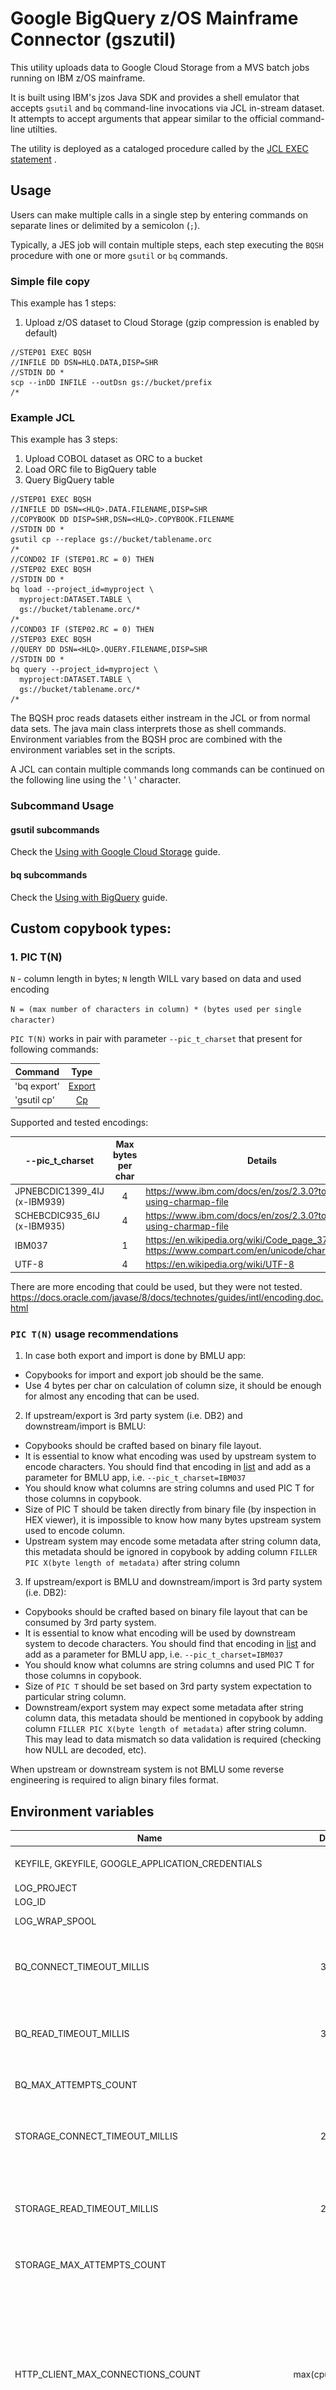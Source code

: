 # Google BigQuery z/OS Mainframe Connector (gszutil)

This utility uploads data to Google Cloud Storage from a MVS batch jobs running on IBM z/OS mainframe.

It is built using IBM's jzos Java SDK and provides a shell emulator that accepts `gsutil` and `bq` command-line
invocations via JCL in-stream dataset. It attempts to accept arguments that appear similar to the official command-line
utilties.

The utility is deployed as a cataloged procedure called by
the [JCL EXEC statement](https://www.ibm.com/support/knowledgecenter/en/SSLTBW_2.3.0/com.ibm.zos.v2r3.ieab100/execst.htm)
.

## Usage

Users can make multiple calls in a single step by entering commands on separate lines or delimited by a semicolon (`;`).

Typically, a JES job will contain multiple steps, each step executing the `BQSH` procedure with one or more `gsutil`
or `bq` commands.


### Simple file copy

This example has 1 steps:

1. Upload z/OS dataset to Cloud Storage
   (gzip compression is enabled by default)

```
//STEP01 EXEC BQSH
//INFILE DD DSN=HLQ.DATA,DISP=SHR
//STDIN DD *
scp --inDD INFILE --outDsn gs://bucket/prefix
/*
```

### Example JCL

This example has 3 steps:

1. Upload COBOL dataset as ORC to a bucket
2. Load ORC file to BigQuery table
3. Query BigQuery table

```
//STEP01 EXEC BQSH
//INFILE DD DSN=<HLQ>.DATA.FILENAME,DISP=SHR
//COPYBOOK DD DISP=SHR,DSN=<HLQ>.COPYBOOK.FILENAME
//STDIN DD *
gsutil cp --replace gs://bucket/tablename.orc
/*
//COND02 IF (STEP01.RC = 0) THEN
//STEP02 EXEC BQSH
//STDIN DD *
bq load --project_id=myproject \
  myproject:DATASET.TABLE \
  gs://bucket/tablename.orc/*
/*
//COND03 IF (STEP02.RC = 0) THEN
//STEP03 EXEC BQSH
//QUERY DD DSN=<HLQ>.QUERY.FILENAME,DISP=SHR
//STDIN DD *
bq query --project_id=myproject \
  myproject:DATASET.TABLE \
  gs://bucket/tablename.orc/*
/*
```
The BQSH proc reads datasets either instream in the JCL or from normal 
data sets. The java main class interprets those as shell commands.
Environment variables from the BQSH proc are combined with the environment 
variables set in the scripts.

A JCL can contain multiple commands long commands can be continued on the 
following line using the ' \ ' character.

### Subcommand Usage
#### gsutil subcommands
Check the [Using with Google Cloud Storage](../USING_WITH_GCS.md) guide.
#### bq subcommands
Check the [Using with BigQuery](../USING_WITH_BQ.md) guide.

## Custom copybook types:

### 1. PIC T(N)

`N` - column length in bytes; `N` length WILL vary based on data and used encoding

`N = (max number of characters in column) * (bytes used per single character)`

`PIC T(N)` works in pair with parameter `--pic_t_charset` that present for following commands:

|Command|Type|
|---|:---:|
|'bq export'| [Export](./src/main/scala/com/google/cloud/bqsh/cmd/Export.scala)
|'gsutil cp'| [Cp](./src/main/scala/com/google/cloud/bqsh/cmd/Cp.scala)

Supported and tested encodings:

| --pic_t_charset|Max bytes per char|Details|
|---|:---:|---|
|JPNEBCDIC1399_4IJ (x-IBM939)|4| https://www.ibm.com/docs/en/zos/2.3.0?topic=locale-using-charmap-file|
|SCHEBCDIC935_6IJ (x-IBM935)|4| https://www.ibm.com/docs/en/zos/2.3.0?topic=locale-using-charmap-file|
|IBM037|1| https://en.wikipedia.org/wiki/Code_page_37 , https://www.compart.com/en/unicode/charsets/IBM037|
|UTF-8|4| https://en.wikipedia.org/wiki/UTF-8|

There are more encoding that could be used, but they were not tested.
https://docs.oracle.com/javase/8/docs/technotes/guides/intl/encoding.doc.html

### `PIC T(N)` usage recommendations

1. In case both export and import is done by BMLU app:

- Copybooks for import and export job should be the same.
- Use 4 bytes per char on calculation of column size, it should be enough for almost any encoding that can be used.

2. If upstream/export is 3rd party system (i.e. DB2) and downstream/import is BMLU:

- Copybooks should be crafted based on binary file layout.
- It is essential to know what encoding was used by upstream system to encode characters. You should find that encoding
  in [list](https://docs.oracle.com/javase/8/docs/technotes/guides/intl/encoding.doc.html) and add as a parameter for
  BMLU app, i.e. `--pic_t_charset=IBM037`
- You should know what columns are string columns and used PIC T for those columns in copybook.
- Size of PIC T should be taken directly from binary file (by inspection in HEX viewer), it is impossible to know how
  many bytes upstream system used to encode column.
- Upstream system may encode some metadata after string column data, this metadata should be ignored in copybook by
  adding column `FILLER PIC X(byte length of metadata)` after string column

3. If upstream/export is BMLU and downstream/import is 3rd party system (i.e. DB2):

- Copybooks should be crafted based on binary file layout that can be consumed by 3rd party system.
- It is essential to know what encoding will be used by downstream system to decode characters. You should find that
  encoding in [list](https://docs.oracle.com/javase/8/docs/technotes/guides/intl/encoding.doc.html) and add as a
  parameter for BMLU app, i.e. `--pic_t_charset=IBM037`
- You should know what columns are string columns and used PIC T for those columns in copybook.
- Size of `PIC T` should be set based on 3rd party system expectation to particular string column.
- Downstream/export system may expect some metadata after string column data, this metadata should be mentioned in
  copybook by adding column `FILLER PIC X(byte length of metadata)` after string column. This may lead to data mismatch
  so data validation is required (checking how NULL are decoded, etc).

When upstream or downstream system is not BMLU some reverse engineering is required to align binary files format.

## Environment variables

|Name|Default|Description|
|---|:---:|---|
|KEYFILE, GKEYFILE, GOOGLE_APPLICATION_CREDENTIALS | no|Path to json keyfile that provides authentication credentials to your application code.
|LOG_PROJECT|no|Cloud logging google project id|
|LOG_ID|no|Cloud logging log id|
|LOG_WRAP_SPOOL|true|Wrap log messages longer than 80 symbols|
|BQ_CONNECT_TIMEOUT_MILLIS|30000| BigQuery API client timeout (msec) in making the initial connection, occurs only upon starting the TCP connection, this usually happens if the remote machine does not answer|
|BQ_READ_TIMEOUT_MILLIS|30000|BigQuery API client timeout (msec) on waiting to read data. If the server (or network) fails to deliver any data timeout seconds after the client makes a socket read call, a read timeout error will be raised.|
|BQ_MAX_ATTEMPTS_COUNT|5|BigQuery API client max request attemts before fail. Controls retry logic.|
|STORAGE_CONNECT_TIMEOUT_MILLIS|20000|Google Storage API client timeout (msec) in making the initial connection, occurs only upon starting the TCP connection, this usually happens if the remote machine does not answer|
|STORAGE_READ_TIMEOUT_MILLIS|20000|Google Storage API client timeout (msec) on waiting to read data. If the server (or network) fails to deliver any data timeout seconds after the client makes a socket read call, a read timeout error will be raised.|
|STORAGE_MAX_ATTEMPTS_COUNT|3|Google Storage API client max request attemts before fail. Controls retry logic.|
|HTTP_CLIENT_MAX_CONNECTIONS_COUNT|max(cpu_count,&nbsp;32) | Http client is shared between BqClient, BqStorage, GCStorage clients. There are workloads, like Parallel Export, that use thread pools to parallelize read/write data. For such workloads one http connection per thread at thread pool is required.<br/>Formula for pool size:<br/>maxConnectionTotal = JOB_THREAD_POOL_SIZE * JOBS_IN_PARALLEL_COUNT<br/>JOB_THREAD_POOL_SIZE - by default it is a vCPU count<br/>JOBS_IN_PARALLEL_COUNT - by default it is 5, need load tests to detect proper number.|
|RST_STREAM_RETRY_COUNT|5|Retry count on 'Rst Stream' error and BQ Storage API stream related errors|
|RST_STREAM_MIN_TIMEOUT_SEC|5|Timeout in seconds before retry of ```Rst Stream``` error and BQ Storage API stream related errors. Max timeout is calculated as min_timeout + 15 seconds. Actual timeout will be random number between min and max, to avoid ```hot spots``` on retry. |
|GOOGLE_API_L2_RETRY_COUNT|3| Max retries before fail for Google API clients. This environment variable controls level 2 retry logic for google API http clients. It will work when level 1 retry logic controlled by STORAGE_MAX_ATTEMPTS_COUNT and BQ_MAX_ATTEMPTS_COUNT will be skipped. It may happen for some type of networking errors (broken pipe, socket timeout, handshake fail).|
|GOOGLE_API_L2_RETRY_TIMEOUT_SECONDS|5| Delay in seconds between retries for Google API clients level 2 retry logic. See GOOGLE_API_L2_RETRY_COUNT for details.|
|BQ_QUERY_CONCURRENT_UPDATE_RETRY_COUNT|5|Max retries on error "Could not serialize access to <table_name> due to concurrent update" on bq query command.
|BQ_QUERY_CONCURRENT_UPDATE_RETRY_TIMEOUT_SECONDS|2|Initial delay for "Could not serialize access to <table_name> due to concurrent update" error on bq query command.
|BQ_QUERY_CONCURRENT_UPDATE_WHITE_LIST|TABLE_STATUS|Comma separated list of tables names for which allowed retry on error "Could not serialize access to <table_name> due to concurrent update".
|GCSDSNURI|no|Default destination Google Cloud Storage Bucket for scp(Simple file copy) command. (Format: gs://bucket/prefix)|
|GCSGDGURI|no|Default destination Google Cloud Storage Bucket for scp(Simple file copy) command when source is versioned dataset (GDG - Generation Data Groups) (Example: gs://bucket-with-versioning/prefix)|
|SRVHOSTNAME|no|BMLU GRPC server DNS hostname or IP|
|SRVPORT|52701|BMLU GRPC server port|
|TRUST_CERT_COLLECTION_FILE_PATH|no|Path to trustCertCollectionFilePath for gRPC TLS authentication|
|GCSOUTURI|no|Default Cloud Storage prefix for output ORC files (Format: gs://BUCKET/PREFIX)|
|JOBDATE|UNKNOWN|JCL job starting date}|
|JOBTIME|UNKNOWN|JCL job starting time|
|_BPX_SHAREAS|no| Controls execution in shell. [More details here](https://www.ibm.com/docs/en/zos/2.2.0?topic=shell-setting-bpx-shareas-bpx-spawn-script)|
|_BPX_SPAWN_SCRIPT|no| Controls execution in shell. [More details here](https://www.ibm.com/docs/en/zos/2.2.0?topic=shell-setting-bpx-shareas-bpx-spawn-script)|

## High level architecture

![bqsh sequence diagram](./img/bqsh_high_level_sequence_diagram.png)

### Commands dispatch table

|Command|Type
|---|:---:|
|'bq mk'| [Mk](./src/main/scala/com/google/cloud/bqsh/cmd/Mk.scala)
|'bq query'| [Query](./src/main/scala/com/google/cloud/bqsh/cmd/Query.scala)
|'bq export'| [Export](./src/main/scala/com/google/cloud/bqsh/cmd/Export.scala)
|'bq load'| [Load](./src/main/scala/com/google/cloud/bqsh/cmd/Load.scala)
|'bq rm'| [Rm](./src/main/scala/com/google/cloud/bqsh/cmd/Rm.scala)
|'bq export'| [Export](./src/main/scala/com/google/cloud/bqsh/cmd/Export.scala)
|'gsutil| [Cp](./src/main/scala/com/google/cloud/bqsh/cmd/Cp.scala)
|'gsutil rm'| [GsUtilRm](./src/main/scala/com/google/cloud/bqsh/cmd/GsUtilRm.scala)
|'gszutil'| [GsZUtil](./src/main/scala/com/google/cloud/bqsh/cmd/GsZUtil.scala)
|'scp'| [Scp](./src/main/scala/com/google/cloud/bqsh/cmd/Scp.scala)
|'jclutil'| [JCLUtil](./src/main/scala/com/google/cloud/bqsh/cmd/JCLUtil.scala)
|'sdsfutil'| [SdsfUtil](./src/main/scala/com/google/cloud/bqsh/cmd/SdsfUtil.scala)

### RPC calls to Grecv

To decrease MIPS consumption at mainframe side some CPU/IO intense commands can delegate execution
to [Grecv](./src/main/scala/com/google/cloud/imf/GRecv.scala) server (via RPC call).

|Command|Type|
|---|:---:|
|'bq export'| [Export](./src/main/scala/com/google/cloud/bqsh/cmd/Export.scala)
|'gsutil| [Cp](./src/main/scala/com/google/cloud/bqsh/cmd/Cp.scala)

Commands are using a GRPC protocol to delegate execution to remote server. TLS/SSL encryption is provided by separate
tools, ```AT-TLS``` from mainframe side and ```stunnel``` at Grecv server side.


## Pre-Requisites

* [IBM SDK for z/OS, Java Technology Edition, Version 8](https://developer.ibm.com/javasdk/support/zos/)
* [SBT](https://www.scala-sbt.org/download.html)
* [pax](https://www.ibm.com/support/knowledgecenter/en/ssw_aix_72/com.ibm.aix.cmds4/pax.htm) (install
  with `sudo apt install -y pax` on debian)

## Development Environment Setup

1. Extract IBM JDK using gunzip and pax

```sh
gunzip -c SDK8_64bit_SR5_FP30.PAX.Z | pax -r
```

2. Copy `ibmjzos.jar`, `ibmjcecca.jar` and `dataaccess.jar` to `lib/` at the repository root.

## Building

Build application jar

```sh
sbt package
```

Build dependencies jar

```sh
sbt assemblyPackageDependency
```

## Installation

1. Deploy `<userid>.TCPIP.DATA` to configure DNS resolution
2. Deploy `<userid>.HOSTS.LOCAL` or `<userid>.ETC.IPNODES` if you need to send API requests to
   the `restricted.googleapis.com` VPC-SC endpoint.
3. Deploy `gszutil.dep.jar` and `gszutil.jar` to `/opt/google/lib` unix filesystem directory (or directory chosen by
   your z/OS administrator)
4. Deploy [proclib/BQSH](proclib/BQSH) to a PROCLIB MVS dataset on the mainframe. If you deployed the jar files to a
   path other than `/opt/google/lib`, you will need to modify `BQSH` to reflect the correct path.

## Limitations

The current COBOL Copy Book parser may not support all possible PIC strings. Not all gsutil and bq functionality is
implemented by the emulators included in this utility. Command-line argument compatibility is made on a best-effort
basis.

## Disclaimer

This is not an official Google product.
